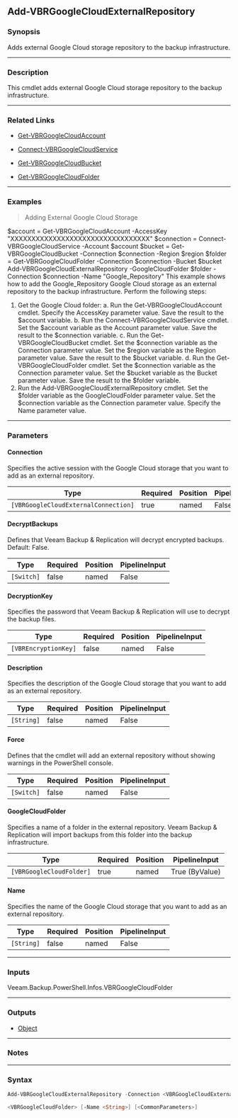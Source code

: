 Add-VBRGoogleCloudExternalRepository
------------------------------------

### Synopsis
Adds external Google Cloud storage repository to the backup infrastructure.

---

### Description

This cmdlet adds external Google Cloud storage repository to the backup infrastructure.

---

### Related Links
* [Get-VBRGoogleCloudAccount](Get-VBRGoogleCloudAccount)

* [Connect-VBRGoogleCloudService](Connect-VBRGoogleCloudService)

* [Get-VBRGoogleCloudBucket](Get-VBRGoogleCloudBucket)

* [Get-VBRGoogleCloudFolder](Get-VBRGoogleCloudFolder)

---

### Examples
> Adding External Google Cloud Storage

$account = Get-VBRGoogleCloudAccount -AccessKey "XXXXXXXXXXXXXXXXXXXXXXXXXXXXXXXXX"
$connection = Connect-VBRGoogleCloudService -Account $account
$bucket = Get-VBRGoogleCloudBucket -Connection $connection -Region $region
$folder = Get-VBRGoogleCloudFolder -Connection $connection -Bucket $bucket
Add-VBRGoogleCloudExternalRepository -GoogleCloudFolder $folder -Connection $connection -Name "Google_Repository"
This example shows how to add the Google_Repository Google Cloud storage as an external repository to the backup infrastructure.
Perform the following steps:
1. Get the Google Cloud folder:
a. Run the Get-VBRGoogleCloudAccount cmdlet. Specify the AccessKey parameter value. Save the result to the $account variable.
b. Run the Connect-VBRGoogleCloudService cmdlet. Set the $account variable as the Account parameter value. Save the result to the $connection variable.
c. Run the Get-VBRGoogleCloudBucket cmdlet. Set the $connection variable as the Connection parameter value. Set the $region variable as the Region parameter value. Save the result to the $bucket variable.
d. Run the Get-VBRGoogleCloudFolder cmdlet. Set the $connection variable as the Connection parameter value. Set the $bucket variable as the Bucket parameter value. Save the result to the $folder variable.
2. Run the Add-VBRGoogleCloudExternalRepository cmdlet. Set the $folder variable as the GoogleCloudFolder parameter value. Set the $connection variable as the Connection parameter value. Specify the Name parameter value.

---

### Parameters
#### **Connection**
Specifies the active session with the Google Cloud storage that you want to add as an external repository.

|Type                                |Required|Position|PipelineInput|
|------------------------------------|--------|--------|-------------|
|`[VBRGoogleCloudExternalConnection]`|true    |named   |False        |

#### **DecryptBackups**
Defines that Veeam Backup & Replication will decrypt encrypted backups.
Default: False.

|Type      |Required|Position|PipelineInput|
|----------|--------|--------|-------------|
|`[Switch]`|false   |named   |False        |

#### **DecryptionKey**
Specifies the password that Veeam Backup & Replication will use to decrypt the backup files.

|Type                |Required|Position|PipelineInput|
|--------------------|--------|--------|-------------|
|`[VBREncryptionKey]`|false   |named   |False        |

#### **Description**
Specifies the description of the Google Cloud storage that you want to add as an external repository.

|Type      |Required|Position|PipelineInput|
|----------|--------|--------|-------------|
|`[String]`|false   |named   |False        |

#### **Force**
Defines that the cmdlet will add an external repository without showing warnings in the PowerShell console.

|Type      |Required|Position|PipelineInput|
|----------|--------|--------|-------------|
|`[Switch]`|false   |named   |False        |

#### **GoogleCloudFolder**
Specifies a name of a folder in the external repository. Veeam Backup & Replication will import backups from this folder into the backup infrastructure.

|Type                    |Required|Position|PipelineInput |
|------------------------|--------|--------|--------------|
|`[VBRGoogleCloudFolder]`|true    |named   |True (ByValue)|

#### **Name**
Specifies the name of the Google Cloud storage that you want to add as an external repository.

|Type      |Required|Position|PipelineInput|
|----------|--------|--------|-------------|
|`[String]`|false   |named   |False        |

---

### Inputs
Veeam.Backup.PowerShell.Infos.VBRGoogleCloudFolder

---

### Outputs
* [Object](https://learn.microsoft.com/en-us/dotnet/api/System.Object)

---

### Notes

---

### Syntax
```PowerShell
Add-VBRGoogleCloudExternalRepository -Connection <VBRGoogleCloudExternalConnection> [-DecryptBackups] [-DecryptionKey <VBREncryptionKey>] [-Description <String>] [-Force] -GoogleCloudFolder 
```
```PowerShell
<VBRGoogleCloudFolder> [-Name <String>] [<CommonParameters>]
```
